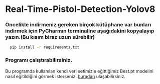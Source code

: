 # Real-Time-Pistol-Detection-Yolov8

### Öncelikle indirmeniz gereken birçok kütüphane var bunları indirmek için PyCharmın terminaline aşağıdakini kopyalayıp yazın.(Bu kısım biraz uzun sürebilir)

 ```bash
   pip install -r requirements.txt
   ```

### Programı çalıştırabilirsiniz.



Bu programda kullanılan kendi veri setimizle eğittiğimiz Best.pt modelini nasıl eğitildiğini görmek isterseniz .[buradan](https://github.com/Samet-Berkay-Taskin/YOLOv8-Training-with-custom-data-Pistol-Detection-) ulaşabilirsiniz.
